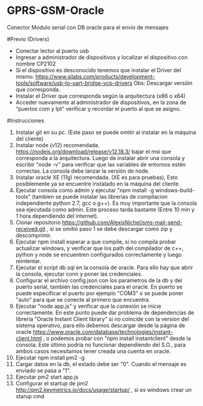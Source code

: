 # GPRS-GSM-Oracle
Conector Modulo serial con DB oracle para el envío de mensajes

#Previo (Drivers)
- Conectar lector al puerto usb
- Ingresar a administrador de dispositivos y localizar el dispositivo con nombre CP2102 
- Si el dispositivo es desconocido tenemos que instalar el Driver del mismo: https://www.silabs.com/products/development-tools/software/usb-to-uart-bridge-vcp-drivers
Obs: Descargar versión que corresponda.
- Instalar el Driver que corresponda según la arquitectura (x86 o x64)
- Acceder nuevamente al administrador de dispositivos, en la zona de “puertos com y lpt” verificar y recordar el puerto al que se asigno.

#Instrucciones
1. Instalar git en su pc. (Este paso se puede omitir al instalar en la máquina del cliente)
2. Instalar node (v12) recomendada. https://nodejs.org/download/release/v12.18.3/ bajar el msi que corresponda a la arquitectura. Luego de instalar abrir una consola y escribir "node -v" para verificar que las variables de entornos estén correctas. La consola debe lanzar la versión de node.
3. Instalar oracle XE (11g) recomendada. (XE es para pruebas), Esto posiblemente ya se encuentre instalado en la máquina del cliente.
4. Ejecutar consola como admin y ejecutar "npm install -g windows-build-tools" (tambien se puede instalar las librerias de compilacion independiente python 2.7, gcc o g++). Es muy importante que la consola sea ejecutada como admin. Este proceso tarda bastante (Entre 10 min y 1 hora dependiendo del internet).
5. Clonar repositorio https://github.com/AlexisNichel/sms-mail-send-received.git , si se omitió paso 1 se debe descargar como zip y descomprimir.
6. Ejecutar npm install esperar a que compile, si no compila probar actualizar windows, y verificar que los path del compilador de c++, python y node se encuentren configurados correctamente y luego reintentar.
7. Ejecutar el script db.sql en la consola de oracle. Para ello hay que abrir la consola, ejecutar conn y poner las credenciales.
8. Configurar el archivo config.json con los parametros de la db y del puerto serial, también las credenciales para el oracle. En puerto se puede especificar el puerto por ejemplo "COM3" o se puede poner "auto" para que se conecte al primero que encuentra.
9. Ejecutar "node app.js" y verificar que la conexión se inicie correctamente. En este punto puede dar problema de dependencias de librería "Oracle Instant Client library" si no coincide con la version del sistema operativo, para ello debemos descargar desde la página de oracle https://www.oracle.com/database/technologies/instant-client.html , o podemos probar con "npm install instantclient" desde la consola. Este último podría no funcionar dependiendo del S.O., para ambos casos necesitamos tener creada una cuenta en oracle.
10. Ejecutar npm install pm2 -g 
11. Cargar datos en la db, el estado debe ser "0". Cuando el mensaje es enviado se pasa a "1".
12. Ejecutar pm2 start app.js
13. Configurar el startup de pm2 http://pm2.keymetrics.io/docs/usage/startup/ , si es windows crear un starup cmd
